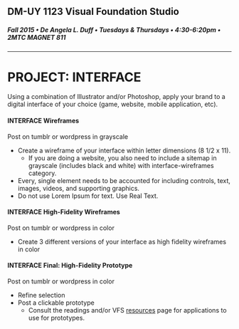 ## DM-UY 1123 Visual Foundation Studio
##### Fall 2015 • De Angela L. Duff • Tuesdays & Thursdays • 4:30-6:20pm • 2MTC MAGNET 811 
---


# PROJECT: INTERFACE
Using a combination of Illustrator and/or Photoshop, apply your brand to a digital interface of your choice (game, website, mobile application, etc).

#### INTERFACE Wireframes    
Post on tumblr or wordpress in grayscale 

* Create a wireframe of your interface within letter dimensions (8 1/2 x 11). 
  * If you are doing a website, you also need to include a sitemap in grayscale (includes black and white) with interface-wireframes category. 
* Every, single element needs to be accounted for including controls, text, images, videos, and supporting graphics. 
* Do not use Lorem Ipsum for text. Use Real Text.

#### INTERFACE High-Fidelity Wireframes 
Post on tumblr or wordpress in color

* Create 3 different versions of your interface as high fidelity wireframes in color

#### INTERFACE Final: High-Fidelity Prototype 
Post on tumblr or wordpress in color
* Refine selection
* Post a clickable prototype 
  * Consult the readings and/or VFS <a href="dm1123_vfs_recommended_resources.md">resources</a> page for applications to use for prototypes.




